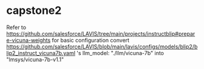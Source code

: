 # capstone2

Refer to https://github.com/salesforce/LAVIS/tree/main/projects/instructblip#prepare-vicuna-weights for basic configuration
convert https://github.com/salesforce/LAVIS/blob/main/lavis/configs/models/blip2/blip2_instruct_vicuna7b.yaml 's llm_model: "./llm/vicuna-7b" into "lmsys/vicuna-7b-v1.1"
